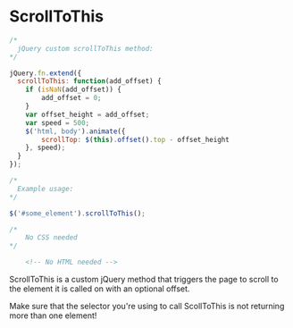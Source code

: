 # ScrollToThis

```javascript
/*
  jQuery custom scrollToThis method:
*/

jQuery.fn.extend({
  scrollToThis: function(add_offset) {
    if (isNaN(add_offset)) {
        add_offset = 0;
    }
    var offset_height = add_offset;
    var speed = 500;
    $('html, body').animate({
        scrollTop: $(this).offset().top - offset_height
    }, speed);
  }
});

/*
  Example usage:
*/

$('#some_element').scrollToThis();
```

```css
/*
    No CSS needed
*/
```

```html
    <!-- No HTML needed -->
```

ScrollToThis is a custom jQuery method that triggers the page to scroll to the element it is called on with an optional offset.

<aside class="warning">Make sure that the selector you're using to call ScollToThis is not returning more than one element!</aside>


